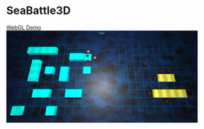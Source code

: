 # SeaBattle3D
[WebGL Demo](https://github.com/iLawnman/ilawnman.github.io/blob/master/seabattle/index.html)
![Seabattle screenshot](https://github.com/iLawnman/SeaBattle3D/blob/master/Assets/SeaBattle3D/SeaBattleScreenShot.png)
